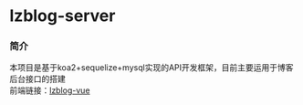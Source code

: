 # lzblog-server

### 简介
本项目是基于koa2+sequelize+mysql实现的API开发框架，目前主要运用于博客后台接口的搭建  
前端链接：[lzblog-vue](https://github.com/lzcwds/lzblog-vue)

